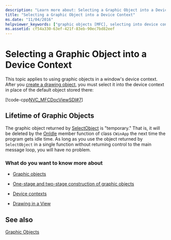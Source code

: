 ```yaml
---
description: "Learn more about: Selecting a Graphic Object into a Device Context"
title: "Selecting a Graphic Object into a Device Context"
ms.date: "11/04/2016"
helpviewer_keywords: ["graphic objects [MFC], selecting into device context", "SelectObject method [MFC]", "GDI objects [MFC], device contexts", "lifetime, graphic objects [MFC]", "device contexts, selecting graphic objects into", "device contexts, graphic objects [MFC]"]
ms.assetid: cf54a330-63ef-421f-83eb-90ec7bd82eef
---
```

# Selecting a Graphic Object into a Device Context

This topic applies to using graphic objects in a window's device context. After you [create a drawing object](../mfc/one-stage-and-two-stage-construction-of-objects.md), you must select it into the device context in place of the default object stored there:

[!code-cpp[NVC_MFCDocViewSDI#7](../mfc/codesnippet/cpp/selecting-a-graphic-object-into-a-device-context_1.cpp)]

## Lifetime of Graphic Objects

The graphic object returned by [SelectObject](../mfc/reference/cdc-class.md#selectobject) is "temporary." That is, it will be deleted by the [OnIdle](../mfc/reference/cwinapp-class.md#onidle) member function of class `CWinApp` the next time the program gets idle time. As long as you use the object returned by `SelectObject` in a single function without returning control to the main message loop, you will have no problem.

### What do you want to know more about

- [Graphic objects](../mfc/graphic-objects.md)

- [One-stage and two-stage construction of graphic objects](../mfc/one-stage-and-two-stage-construction-of-objects.md)

- [Device contexts](../mfc/device-contexts.md)

- [Drawing in a View](../mfc/drawing-in-a-view.md)

## See also

[Graphic Objects](../mfc/graphic-objects.md)

